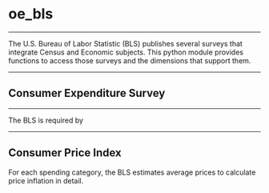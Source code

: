 # oe_bls
---
The U.S. Bureau of Labor Statistic (BLS) publishes several surveys that integrate Census and Economic subjects.
This python module provides functions to access those surveys and the dimensions that support them.

---
## Consumer Expenditure Survey
---
The BLS is required by 





---
## Consumer Price Index

For each spending category, the BLS estimates average prices to calculate price inflation in detail.


